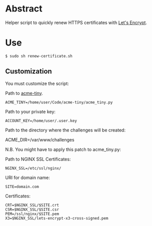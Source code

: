 # Abstract

Helper script to quickly renew HTTPS certificates with
[Let's Encrypt](https://letsencrypt.org/).

# Use

    $ sudo sh renew-certificate.sh

## Customization

You must customize the script:

Path to [acme-tiny](https://github.com/diafygi/acme-tiny/).

    ACME_TINY=/home/user/Code/acme-tiny/acme_tiny.py 

Path to your private key:

    ACCOUNT_KEY=/home/user/.user.key

Path to the directory where the challenges will be created:

ACME_DIR=/var/www/challenges

N.B. You might have to apply this patch to acme_tiny.py:

Path to NGINX SSL Certificates:

    NGINX_SSL=/etc/ssl/nginx/

URI for domain name:

    SITE=domain.com

Certificates:

    CRT=$NGINX_SSL/$SITE.crt
    CSR=$NGINX_SSL/$SITE.csr 
    PEM=/ssl/nginx/$SITE.pem
    X3=$NGINX_SSL/lets-encrypt-x3-cross-signed.pem 
